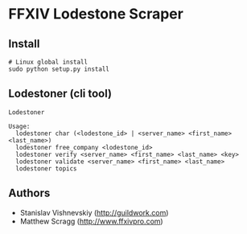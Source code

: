 # FFXIV Lodestone Scraper

## Install
```
# Linux global install
sudo python setup.py install
```

## Lodestoner (cli tool)
```
Lodestoner

Usage:
  lodestoner char (<lodestone_id> | <server_name> <first_name> <last_name>)
  lodestoner free_company <lodestone_id>
  lodestoner verify <server_name> <first_name> <last_name> <key>
  lodestoner validate <server_name> <first_name> <last_name>
  lodestoner topics
```

## Authors
- Stanislav Vishnevskiy (http://guildwork.com)
- Matthew Scragg (http://www.ffxivpro.com)